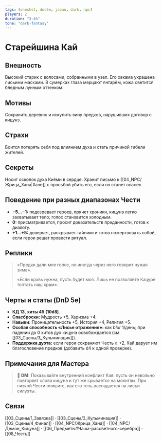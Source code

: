 ```yaml
---
tags: [oneshot, dnd5e, japan, dark, npc]
players: 2
duration: "3-4h"
tone: "dark-fantasy"
---
```


# Старейшина Кай

## Внешность
Высокий старик с волосами, собранными в узел. Его хакама украшена лисьими масками. В сумерках глаза мерцают янтарём, кожа светится бледным лунным оттенком.

## Мотивы
Сохранить деревню и искупить вину предков, нарушивших договор с кицунэ.

## Страхи
Боится потерять себя под влиянием духа и стать причиной гибели жителей.

## Секреты
Носит осколок духа Киёми в сердце. Хранит письмо к [[04_NPC/Жрица_Хана|Хане]] с просьбой убить его, если он станет опасен.

## Поведение при разных диапазонах Чести
- **−5…−1:** подозревает героев, прячет хроники, кицунэ легко захватывает тело; голос становится холодным.
- **0:** присматривается, просит доказательств преданности, готов к диалогу.
- **+1…+5:** доверяет, раскрывает тайники и готов пожертвовать собой, если герои решат провести ритуал.

## Реплики
> «Предки дали мне голос, но иногда через него говорит чужая зима».
>
> «Если кровь нужна, пусть будет моя. Лишь не позволяйте Кацуре топтать наш храм».

## Черты и статы (DnD 5e)
- **КД 13**, **хиты 45 (10d8)**.
- **Спасброски:** Мудрость +5, Харизма +4.
- **Навыки:** Проницательность +5, История +4, Религия +5.
- **Особая способность «Лисье отражение»:** как *blur* 1/день; при падении до 0 хитов дух кицунэ освобождается (см. [[03_Сцены/3_Кульминация]]).
- **Поддержка дуэта:** если герои сохраняют Честь ≥ +2, Кай дарует им благословение предков (добавить d4 к одной проверке).

## Примечания для Мастера
> 💬 **DM:** Показывайте внутренний конфликт Кая: пусть он невольно повторяет слова кицунэ и тут же срывается на молитвы. При низкой Чести опишите, как его тень распадается на лисьи силуэты.

## Связи
[[03_Сцены/1_Завязка]] · [[03_Сцены/3_Кульминация]] · [[03_Сцены/4_Финал]] · [[04_NPC/Жрица_Хана]] · [[04_NPC/Демон_Кицунэ]] · [[06_Предметы#Чаша-рассветного-серебра]] · [[08_Честь]]
